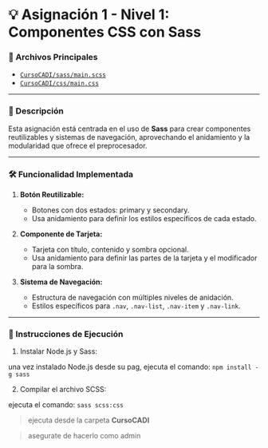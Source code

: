 # 💡 Asignación 1 - Nivel 1: Componentes CSS con Sass

### 📂 Archivos Principales
- [`CursoCADI/sass/main.scss`](CursoCADI/sass/main.scss)
- [`CursoCADI/css/main.css`](CursoCADI/css/main.css)

---

### 💼 Descripción
Esta asignación está centrada en el uso de **Sass** para crear componentes reutilizables y sistemas de navegación, aprovechando el anidamiento y la modularidad que ofrece el preprocesador.

---

### 🛠️ Funcionalidad Implementada
1. **Botón Reutilizable:**
   - Botones con dos estados: primary y secondary.
   - Usa anidamiento para definir los estilos específicos de cada estado.

2. **Componente de Tarjeta:**
   - Tarjeta con título, contenido y sombra opcional.
   - Usa anidamiento para definir las partes de la tarjeta y el modificador para la sombra.

3. **Sistema de Navegación:**
   - Estructura de navegación con múltiples niveles de anidación.
   - Estilos específicos para `.nav`, `.nav-list`, `.nav-item` y `.nav-link`.

---

### 📝 Instrucciones de Ejecución
1. Instalar Node.js y Sass:

una vez instalado Node.js desde su pag, ejecuta el comando: `npm install -g sass`

2. Compilar el archivo SCSS:

ejecuta el comando: `sass scss:css`

>ejecuta desde la carpeta **CursoCADI**

>asegurate de hacerlo como admin
